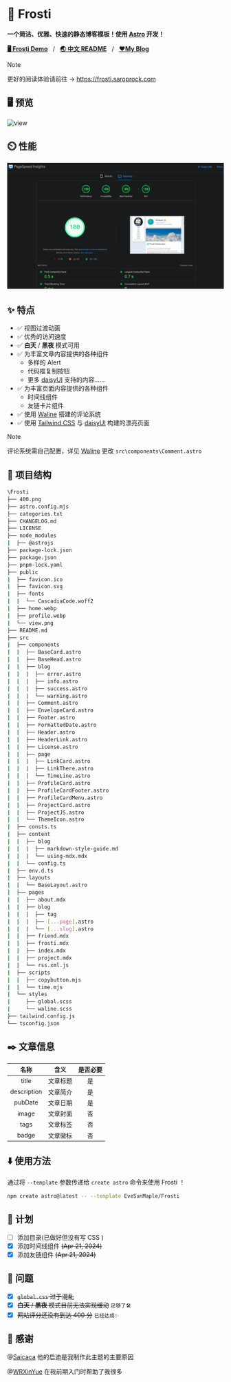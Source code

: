 # 🧊 Frosti

**一个简洁、优雅、快速的静态博客模板！使用 [Astro](https://astro.build/) 开发！**

[**🖥️ Frosti Demo**](https://frosti.saroprock.com)&nbsp;&nbsp;&nbsp;/&nbsp;&nbsp;&nbsp;[**🌏 中文 README**](https://github.com/EveSunMaple/Frosti/blob/main/README.zh-CN.md)&nbsp;&nbsp;&nbsp;/&nbsp;&nbsp;&nbsp;[**❤️My Blog**](https://www.saroprock.com)

> [!NOTE]
> 更好的阅读体验请前往 -> https://frosti.saroprock.com

## 🖥️ 预览

![view](https://frosti.saroprock.com/view.png)

## ⏲️ 性能

![speed](./400.png)

## ✨ 特点

- ✅ 视图过渡动画
- ✅ 优秀的访问速度
- ✅ **白天** / **黑夜** 模式可用
- ✅ 为丰富文章内容提供的各种组件
  - 多样的 Alert
  - 代码框复制按钮
  - 更多 [daisyUI](https://daisyui.com/) 支持的内容……
- ✅ 为丰富页面内容提供的各种组件
  - 时间线组件
  - 友链卡片组件
- ✅ 使用 [Waline](https://waline.js.org/) 搭建的评论系统
- ✅ 使用 [Tailwind CSS](https://tailwindcss.com/) 与 [daisyUI](https://daisyui.com/) 构建的漂亮页面

> [!NOTE]
> 评论系统需自己配置，详见 [Waline](https://waline.js.org/) 更改 `src\components\Comment.astro`

## 🚀 项目结构

```sh
\Frosti
├── 400.png
├── astro.config.mjs
├── categories.txt
├── CHANGELOG.md
├── LICENSE
├── node_modules
|  ├── @astrojs
├── package-lock.json
├── package.json
├── pnpm-lock.yaml
├── public
|  ├── favicon.ico
|  ├── favicon.svg
|  ├── fonts
|  |  └── CascadiaCode.woff2
|  ├── home.webp
|  ├── profile.webp
|  └── view.png
├── README.md
├── src
|  ├── components
|  |  ├── BaseCard.astro
|  |  ├── BaseHead.astro
|  |  ├── blog
|  |  |  ├── error.astro
|  |  |  ├── info.astro
|  |  |  ├── success.astro
|  |  |  └── warning.astro
|  |  ├── Comment.astro
|  |  ├── EnvelopeCard.astro
|  |  ├── Footer.astro
|  |  ├── FormattedDate.astro
|  |  ├── Header.astro
|  |  ├── HeaderLink.astro
|  |  ├── License.astro
|  |  ├── page
|  |  |  ├── LinkCard.astro
|  |  |  ├── LinkThere.astro
|  |  |  └── TimeLine.astro
|  |  ├── ProfileCard.astro
|  |  ├── ProfileCardFooter.astro
|  |  ├── ProfileCardMenu.astro
|  |  ├── ProjectCard.astro
|  |  ├── ProjectJS.astro
|  |  └── ThemeIcon.astro
|  ├── consts.ts
|  ├── content
|  |  ├── blog
|  |  |  ├── markdown-style-guide.md
|  |  |  └── using-mdx.mdx
|  |  └── config.ts
|  ├── env.d.ts
|  ├── layouts
|  |  └── BaseLayout.astro
|  ├── pages
|  |  ├── about.mdx
|  |  ├── blog
|  |  |  ├── tag
|  |  |  ├── [...page].astro
|  |  |  └── [...slug].astro
|  |  ├── friend.mdx
|  |  ├── frosti.mdx
|  |  ├── index.mdx
|  |  ├── project.mdx
|  |  └── rss.xml.js
|  ├── scripts
|  |  ├── copybutton.mjs
|  |  └── time.mjs
|  └── styles
|     ├── global.scss
|     └── waline.scss
├── tailwind.config.js
└── tsconfig.json
```

## ✒️ 文章信息


|    名称    |   含义   | 是否必要 |
| :---------: | :------: | :------: |
|    title    | 文章标题 |    是    |
| description | 文章简介 |    是    |
|   pubDate   | 文章日期 |    是    |
|    image    | 文章封面 |    否    |
|    tags    | 文章标签 |    否    |
|    badge    | 文章徽标 |    否    |

## ⬇️ 使用方法

通过将 `--template` 参数传递给 `create astro` 命令来使用 Frosti ！

```sh
npm create astro@latest -- --template EveSunMaple/Frosti
```

## 🎯 计划

- [ ]  添加目录(已做好但没有写 CSS )
- [X]  添加时间线组件 ~~(Apr 21, 2024)~~
- [X]  添加友链组件 ~~(Apr 21, 2024)~~

## 👀 问题

- [X]  ~~`global.css` 过于混乱~~ 
- [X]  ~~**白天** / **黑夜** 模式目前无法实现缓动~~ `足够了🛠️`
- [X]  ~~网站评分还没有到达 400 分~~ `已经达成✨`

## 🎉 感谢

@[Saicaca](https://github.com/saicaca) 他的启迪是我制作此主题的主要原因

@[WRXinYue](https://github.com/WRXinYue) 在我前期入门时帮助了我很多
